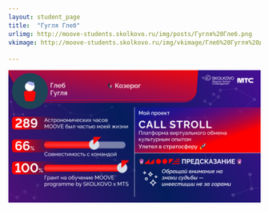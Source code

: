 ```yaml
---
layout: student_page
title:  "Гугля Глеб"
urlimg: http://moove-students.skolkovo.ru/img/posts/Гугля%20Глеб.png
vkimage: http://moove-students.skolkovo.ru/img/vkimage/Глеб%20Гугля%20для%20Вк.png

---
```

<img class="img-fluid" src="/img/posts/Гугля Глеб.png" alt="moove-1">
